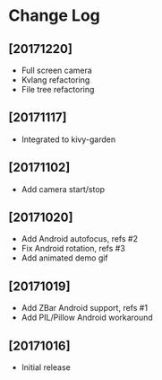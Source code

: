 # Change Log

## [20171220]

 - Full screen camera
 - Kvlang refactoring
 - File tree refactoring

## [20171117]

  - Integrated to kivy-garden

## [20171102]

  - Add camera start/stop

## [20171020]

  - Add Android autofocus, refs #2
  - Fix Android rotation, refs #3
  - Add animated demo gif

## [20171019]

  - Add ZBar Android support, refs #1
  - Add PIL/Pillow Android workaround

## [20171016]

  - Initial release
